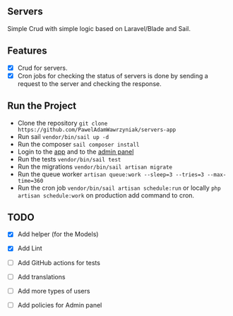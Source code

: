 ## Servers

Simple Crud with simple logic based on Laravel/Blade and Sail.

## Features
- [x] Crud for servers.
- [x] Cron jobs for checking the status of servers is done by sending a request to the server and checking the response.

## Run the Project

- Clone the repository `git clone https://github.com/PawelAdamWawrzyniak/servers-app`
- Run sail `vendor/bin/sail up -d`
- Run the composer `sail composer install`
- Login to the [app](http://localhost) and to the [admin panel](http://localhost/admin)
- Run the tests `vendor/bin/sail test`
- Run the migrations `vendor/bin/sail artisan migrate`
- Run the queue worker `artisan queue:work --sleep=3 --tries=3 --max-time=360`
- Run the cron job `vendor/bin/sail artisan schedule:run` or locally `php artisan schedule:work` on production add command to cron.

## TODO 
- [x] Add helper (for the Models) 
- [x] Add Lint
- [ ] Add GitHub actions for tests
- [ ] Add translations
- [ ] Add more types of users 
- [ ] Add policies for Admin panel

